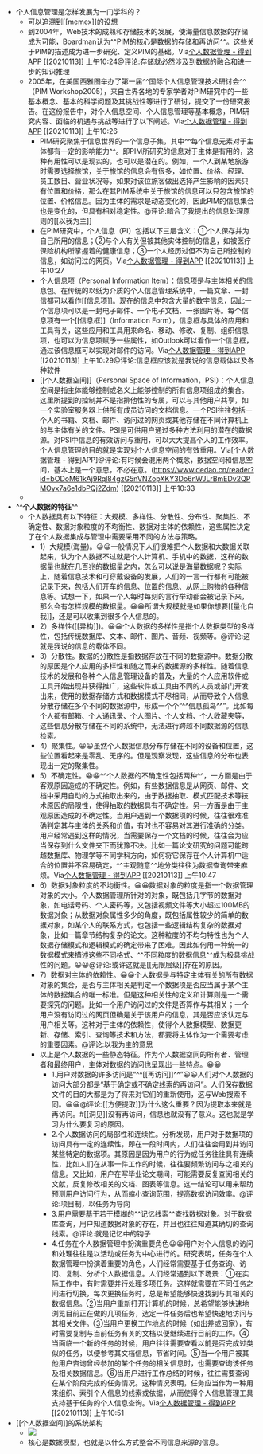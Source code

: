 - 个人信息管理是怎样发展为一门学科的？
    - 可以追溯到[[memex]]的设想
    - 到2004年，Web技术的成熟和存储技术的发展，使海量信息数据的存储成为可能，Boardman认为^^PIM的核心是数据的存储和再访问^^。这些关于PIM的描述成为进一步研究、定义PIM的基础。Via[个人数据管理 - 得到APP](https://www.dedao.cn/reader?id=bODoM61kAj9Rql84gzG5nVNZopXKY3Do6nWJLrBmEDv2QPMOyx7a6e1dbPQj2Zdm) [[20210113]] 上午10:24@评论:存储就必然涉及到数据的融合和进一步的知识推理
    - 2005年，在美国西雅图举办了第一届^^国际个人信息管理技术研讨会^^（PIM Workshop2005），来自世界各地的专家学者对PIM研究中的一些基本概念、基本的科学问题及其挑战性等进行了研讨，提交了一份研究报告。在这份报告中，对个人信息空间、个人信息管理等基本概念，PIM研究内容、面临的机遇与挑战等进行了以下阐述。Via[个人数据管理 - 得到APP](https://www.dedao.cn/reader?id=bODoM61kAj9Rql84gzG5nVNZopXKY3Do6nWJLrBmEDv2QPMOyx7a6e1dbPQj2Zdm) [[20210113]] 上午10:26
        - PIM研究聚焦于信息世界的一个信息子集，其中^^每个信息元素对于主体都有一定的影响能力^^。即PIM所研究的信息对于主体是有用的，这种有用性可以是现实的，也可以是潜在的。例如，一个人到某地旅游时需要选择旅馆，关于旅馆的信息会有很多，如位置、价格、经理、员工数目、营业状况等，如果对该位旅客做出选择产生影响的因素只有位置和价格，那么在其PIM系统中关于旅馆的信息可以只包含旅馆的位置、价格信息。因为主体的需求是动态变化的，因此PIM的信息集合也是变化的，但具有相对稳定性。@评论:暗合了我提出的信息处理原则的[[以我为主]]
        - 在PIM研究中，个人信息（PI）包括以下三层含义：①个人保存并为自己所用的信息；②与个人有关但被其他实体控制的信息，如被医疗保险机构所掌握着的健康信息；③一个人经历过但不为自己所控制的信息，如访问过的网页。Via[个人数据管理 - 得到APP](https://www.dedao.cn/reader?id=bODoM61kAj9Rql84gzG5nVNZopXKY3Do6nWJLrBmEDv2QPMOyx7a6e1dbPQj2Zdm) [[20210113]] 上午10:27
        - 个人信息项（Personal Information Item）：信息项是与主体相关的信息包。在传统的以纸为介质的个人信息管理系统中，一篇文章、一封信都可以看作[[信息项]]。现在的信息中包含大量的数字信息，因此一个信息项可以是一封电子邮件、一个电子文档、一张图片等。每个信息项有一个[[信息框]]（Information Form），信息框与具体的应用和工具有关，这些应用和工具用来命名、移动、修改、复制、组织信息项，也可以为信息项赋予一些属性，如Outlook可以看作一个信息框，通过该信息框可以实现对邮件的访问。Via[个人数据管理 - 得到APP](https://www.dedao.cn/reader?id=bODoM61kAj9Rql84gzG5nVNZopXKY3Do6nWJLrBmEDv2QPMOyx7a6e1dbPQj2Zdm) [[20210113]] 上午10:29@评论:信息框应该就是我说的信息载体以及各种软件
        - [[个人数据空间]]（Personal Space of Information，PSI）：个人信息空间是指主体能够控制或名义上能够控制的所有信息项组成的集合。这里所提到的控制并不是指排他性的专属，可以与其他用户共享，如一个实验室服务器上供所有成员访问的文档信息。一个PSI往往包括一个人的书籍、文档、邮件、访问过的网页或其他存储在不同计算机上的与主体有关的文件。PSI是可供用户通过多种方法利用的潜在的数据源。对PSI中信息的有效访问与重用，可以大大提高个人的工作效率。个人信息管理的目的就是实现对个人信息空间的有效重用。Via[个人数据管理 - 得到APP]@评论:有时候会混用两个概念，数据空间和信息空间，基本上是一个意思，不必在意。(https://www.dedao.cn/reader?id=bODoM61kAj9Rql84gzG5nVNZopXKY3Do6nWJLrBmEDv2QPMOyx7a6e1dbPQj2Zdm) [[20210113]] 上午10:33
    - 
- ^^**个人数据的特征**^^
    - 个人数据具有以下特征：大规模、多样性、分散性、分布性、聚集性、不确定性、数据对象粒度的不均衡性、数据对主体的依赖性，这些属性决定了在个人数据集成与管理中需要采用不同的方法与策略。
        - 1）大规模(海量)。😀😀一般情况下人们很难把个人数据和大数据关联起来，认为个人数据不过就是个人计算机、手机中的数据，这样的数据量也就在几百兆的数据量之内，怎么可以说是海量数据呢？实际上，随着信息技术和可穿戴设备的发展，人们的一言一行都有可能被记录下来，包括人们开车的信息、位置的信息、从网上购物的各种信息等。试想一下，如果一个人每时每刻的言行举动都会被记录下来，那么会有怎样规模的数据量。😀😀所谓大规模就是如果你想要[[量化自我]]，还是可以收集到很多个人信息的。
        - 2）多样性([[异构]])。😀😀个人数据的多样性是指个人数据类型的多样性，包括传统数据库、文本、邮件、图片、音频、视频等。@评论:这就是我说的信息的载体不同。
        - 3）分散性。数据的分散性是指数据存放在不同的数据源中。数据分散的原因是个人应用的多样性和随之而来的数据源的多样性。随着信息技术的发展和各种个人信息管理设备的普及，大量的个人应用软件或工具开始出现并获得推广，这些软件或工具由不同的人员或部门开发出来，使用的数据存储方式和数据模式不尽相同，从而导致个人信息分散存储在多个不同的数据源中，形成一个个“^^信息孤岛^^”。比如每个人都有邮箱、个人通讯录、个人图片、个人文档、个人收藏夹等，这些信息分散存储在不同的系统中，无法进行跨越不同数据源的信息检索。
        - 4）聚集性。😀😀虽然个人数据信息分布存储在不同的设备和位置，这些位置看起来是零乱、无序的。但是观察发现，这些信息的分布也表现出一定的聚集性。
        - 5）不确定性。😀😀^^个人数据的不确定性包括两种^^，一方面是由于客观原因造成的不确定性。例如，有些数据信息是从网页、邮件、文档中采用自动的方式抽取出来的，由于数据抽取、模式匹配技术等技术原因的局限性，使得抽取的数据具有不确定性。另一方面是由于主观原因造成的不确定性。当用户遇到一个数据项的时候，往往很难准确判定其与主体的关系和价值，有时也不容易对其进行准确的分类。用户经常遇到这样的情况，当需要保存一个文档的时候，往往会为应当保存到什么文件夹下而犹豫不决。比如一篇论文研究的问题可能跨越数据库、物理学等不同学科方向，如何将它保存在个人计算机中适合的位置并不容易确定，^^主观随意^^地分类往往为数据查询带来麻烦。Via[个人数据管理 - 得到APP](https://www.dedao.cn/reader?id=bODoM61kAj9Rql84gzG5nVNZopXKY3Do6nWJLrBmEDv2QPMOyx7a6e1dbPQj2Zdm) [[20210113]] 上午10:47
        - 6）数据对象粒度的不均衡性。😀😀数据对象的粒度是指一个数据管理对象的大小。个人数据管理所针对的对象，既包括几字节的数据对象，如电话号码、个人密码等，又包括视频文件等大小超过100MB的数据对象；从数据对象属性多少的角度，既包括属性较少的简单的数据对象，如某个人的联系方式，也包括一些逻辑结构复杂的数据对象，比如一篇章节结构复杂的论文。这种粒度的不均匀特性也为个人数据存储模式和逻辑模式的确定带来了困难。因此如何用一种统一的数据模式来描述这些不同格式、^^不同粒度的数据信息^^成为极具挑战性的问题。😀😀@评论:或许这就是[[无限层级]]存在的原因。
        - 7）数据对主体的依赖性。😀😀个人数据是与特定主体有关的所有数据对象的集合，是否与主体相关是判定一个数据项是否应当属于某个主体的数据集合的唯一标准。但是这种相关性的定义和计算则是一个需要探究的问题。比如一个用户访问过的文件是否算作与其相关；一个用户没有访问过的网页但确是关于该用户的信息，其是否应该认定与用户相关等。这种对于主体的依赖性，使得个人数据模型、数据更新、存储、索引、查询等技术和方法，都要将主体作为一个需要考虑的重要因素。@评论:以我为主的意思
        - 以上是个人数据的一些静态特征。作为个人数据空间的所有者、管理者和最终用户，主体对数据的访问也呈现出一些特点。😀😀
            - 1.用户对数据的许多访问是“^^[[再访问]]^^”😀😀人们对个人数据的访问大部分都是“基于确定或不确定线索的再访问”。人们保存数据文件的目的大都是为了将来对它们的重新使用，这与Web搜索不同。😀😀@评论:[[方便提取]]为什么这么重要？因为提取本来就是再访问。#[[洞见]]没有再访问，信息也就没有了意义。这也就是学习为什么要复习的原因。
            - 2.个人数据访问的局部性和连续性。分析发现，用户对于数据项的访问具有一定的连续性，即在一段时间内，人们往往会用到并访问某些特定的数据项。其原因是因为用户的行为或任务往往具有连续性，比如人们在从事一件工作的时候，往往要频繁访问与之相关的信息。又比如，用户在写毕业论文期间，可能需要反复查阅相关的文献，反复修改相关的文档、图表等信息。这一结论可以用来帮助预测用户访问行为，从而缩小查询范围，提高数据访问效率。@评论:项目制，以任务为导向
            - 3.用户需要基于若干模糊的^^记忆线索^^查找数据对象。对于数据库查询，用户知道数据对象的存在，并且也往往知道其确切的查询线索。@评论:就是记忆中的钩子
            - 4.任务在个人数据管理中扮演重要角色😀😀用户对个人信息的访问和处理往往是以活动或任务为中心进行的。研究表明，任务在个人数据管理中扮演着重要的角色，人们经常需要基于任务查询、访问、复制、分析个人数据信息。人们经常遇到以下场景：①在实际工作中，有时需要并行处理多项任务。这样就需要在不同任务之间进行切换，每次更换任务时，总是希望能够快速找到与其相关的数据信息。②当用户重新打开计算机的时候，总希望能够快速地浏览目前正在做的几项任务，选定一件任务后也希望快速地访问与其相关文件。③当用户更换工作地点的时候（如出差或回家），有时需要复制与当前任务有关的文档以便继续进行目前的工作。④当面临一个新的任务的时候，用户往往需要查看以前是否完成过类似的任务，以便参考其文档信息，节省时间。⑤当一个用户被其他用户咨询曾经参加的某个任务的相关信息时，也需要查询该任务及相关数据信息。⑥当用户进行工作总结的时候，往往需要查询在某个阶段完成的任务情况。这种情况表明，任务应当作为一种用来组织、索引个人信息的线索或依据，从而使得个人信息管理工具支持基于任务的个人信息查询。Via[个人数据管理 - 得到APP](https://www.dedao.cn/reader?id=bODoM61kAj9Rql84gzG5nVNZopXKY3Do6nWJLrBmEDv2QPMOyx7a6e1dbPQj2Zdm) [[20210113]] 上午10:51
- [[个人数据空间]]的系统架构
    - ![](https://firebasestorage.googleapis.com/v0/b/firescript-577a2.appspot.com/o/imgs%2Fapp%2Fxinyiheng%2F4GMcDVOCLm.png?alt=media&token=a016f8e2-21e2-4e8d-abae-f6bd0e66a7f8)
    - 核心是数据模型，也就是以什么方式整合不同信息来源的信息。
